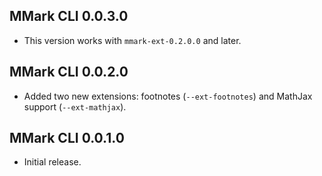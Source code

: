 ## MMark CLI 0.0.3.0

* This version works with `mmark-ext-0.2.0.0` and later.

## MMark CLI 0.0.2.0

* Added two new extensions: footnotes (`--ext-footnotes`) and MathJax
  support (`--ext-mathjax`).

## MMark CLI 0.0.1.0

* Initial release.

